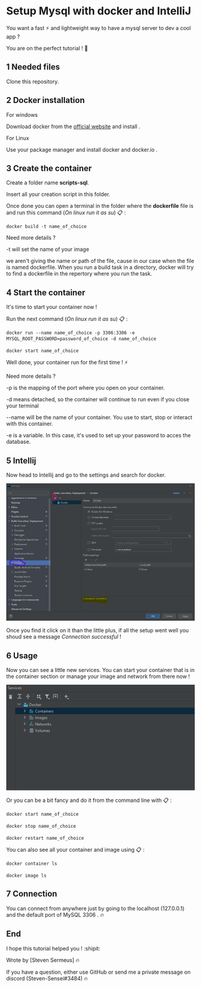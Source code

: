 # Setup Mysql with docker and IntelliJ

You want a fast :zap: and lightweight way to have a mysql server to dev a cool app ? 

You are on the perfect tutorial ! :whale:
## 1 Needed files

Clone this repository.

## 2 Docker installation

For windows

Download docker from the [official website](https://www.docker.com/get-started/) and install .

For Linux

Use your package manager and install docker and docker.io .


## 3 Create the container

Create a folder name **scripts-sql**.

Insert all your creation script in this folder.

Once done you can open a terminal in the folder where the **dockerfile** file is and run this command (*On linux run it as su*) :clipboard: : 

    docker build -t name_of_choice 

Need more details ?

-t will set the name of your image

we aren't giving the name or path of the file, cause in our case when the file is named dockerfile. When you run a build task in a directory, docker will try to find a dockerfile in the repertory where you run the task.
## 4 Start the container

It's time to start your container now ! 

Run the next command (*On linux run it as su*) :clipboard: : 

    docker run --name name_of_choice -p 3306:3306 -e MYSQL_ROOT_PASSWORD=password_of_choice -d name_of_choice

    docker start name_of_choice

Well done, your container run for the first time ! :zap:

Need more details ?

-p is the mapping of the port where you open on your container.

-d means detached, so the container will continue to run even if you close your terminal

--name will be the name of your container. You use to start, stop or interact with this container.

-e is a variable. In this case, it's used to set up your password to acces the database.
## 5 Intellij

Now head to Intellij and go to the settings and search for docker.

![Intellij setting](/images/1.png)

Once you find it click on it than the little plus, if all the setup went well you shoud see a message *Connection successful* !

## 6 Usage

Now you can see a little new services.
You can start your container that is in the container section or manage your image and network from there now !

![Servicies](/images/2.png)

Or you can be a bit fancy and do it from the command line with :clipboard: :

    docker start name_of_choice

    docker stop name_of_choice

    docker restart name_of_choice

You can also see all your container and image using :clipboard: : 

    docker container ls

    docker image ls

## 7 Connection

You can connect from anywhere just by going to the localhost (127.0.0.1) and the default port of MySQL 3306 . :fire:

## End

I hope this tutorial helped you ! :shipit:

Wrote by [Steven Sermeus] :fire:

If you have a question, either use GitHub or send me a private message on discord (Steven-Sensei#3484) :fire: